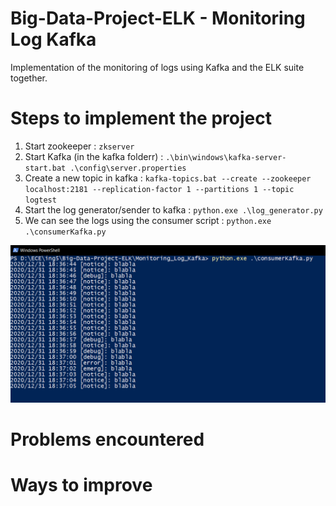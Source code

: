 

# Big-Data-Project-ELK - Monitoring Log Kafka 
Implementation of the monitoring of logs using Kafka and the ELK suite together. 

# Steps to implement the project 
1. Start zookeeper : `zkserver`
2. Start Kafka (in the kafka folderr) : `.\bin\windows\kafka-server-start.bat .\config\server.properties`
3. Create a new topic in kafka : `kafka-topics.bat --create --zookeeper localhost:2181 --replication-factor 1 --partitions 1 --topic logtest`
4. Start the log generator/sender to kafka : `python.exe .\log_generator.py`
5. We can see the logs using the consumer script : `python.exe .\consumerKafka.py`
<img src="img/logs_in_consumer.png">

# Problems encountered

# Ways to improve

